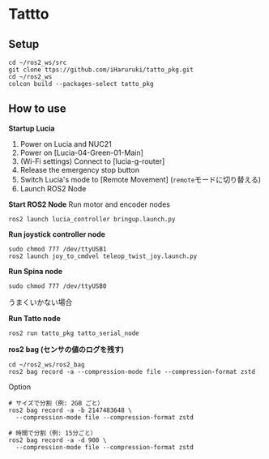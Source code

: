 # Tattto
## Setup
```shell
cd ~/ros2_ws/src
git clone ttps://github.com/iHaruruki/tatto_pkg.git
cd ~/ros2_ws
colcon build --packages-select tatto_pkg
```
## How to use
**Startup Lucia**
1. Power on Lucia and NUC21
2. Power on [Lucia-04-Green-01-Main]
3. (Wi-Fi settings) Connect to [lucia-g-router]
4. Release the emergency stop button
5. Switch Lucia's mode to [Remote Movement] (`remote`モードに切り替える)
6. Launch ROS2 Node<bar>

**Start ROS2 Node**
Run motor and encoder nodes
```shell
ros2 launch lucia_controller bringup.launch.py 
```
**Run joystick controller node**
```shell
sudo chmod 777 /dev/ttyUSB1
ros2 launch joy_to_cmdvel teleop_twist_joy.launch.py
```
**Run Spina node**
```shell
sudo chmod 777 /dev/ttyUSB0
```
うまくいかない場合

**Run Tatto node**
```shell
ros2 run tatto_pkg tatto_serial_node
```
**ros2 bag (センサの値のログを残す)**
```shell
cd ~/ros2_ws/ros2_bag
ros2 bag record -a --compression-mode file --compression-format zstd
```
Option
```
# サイズで分割（例: 2GB ごと）
ros2 bag record -a -b 2147483648 \
  --compression-mode file --compression-format zstd

# 時間で分割（例: 15分ごと）
ros2 bag record -a -d 900 \
  --compression-mode file --compression-format zstd
```
